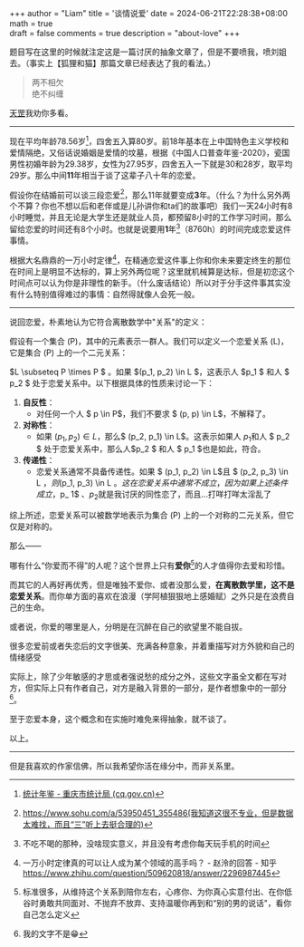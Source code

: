 +++
author = "Liam"
title = '谈情说爱'
date = 2024-06-21T22:28:38+08:00
math = true                                
draft = false
comments = true
description = "about-love"
+++

题目写在这里的时候就注定这是一篇讨厌的抽象文章了，但是不要喷我，喷刘姐去。（事实上【狐狸和猫】那篇文章已经表达了我的看法。）

>两不相欠<br>
>绝不纠缠<br>

[天罡](https://v.qq.com/x/cover/mzc0020030lu5ww/e00476wzsi4.html?ptag=newdouban.movie)我劝你多看。

-----

现在平均年龄78.56岁[^1]，四舍五入算80岁。前18年基本在上中国特色主义学校和爱情隔绝，又俗话说婚姻是爱情的坟墓，根据《中国人口普查年鉴-2020》，瓷国男性初婚年龄为29.38岁，女性为27.95岁，四舍五入一下就是30和28岁，取平均29岁。那么中间**11**年相当于谈了这辈子八十年的恋爱。

假设你在结婚前可以谈三段恋爱[^2]，那么11年就要变成**3**年。（什么？为什么另外两个不算？你也不想以后和老伴或是儿孙讲你和ta们的故事吧）我们一天24小时有8小时睡觉，并且无论是大学生还是就业人员，都预留8小时的工作学习时间，那么留给恋爱的时间还有8个小时。也就是说要用**1**年[^3]（8760h）的时间完成恋爱这件事情。

根据大名鼎鼎的一万小时定律[^4]，在精通恋爱这件事上你和你未来要定终生的那位在时间上是明显不达标的，算上另外两位呢？这里就机械算是达标，但是初恋这个时间点可以认为你是非理性的新手。（什么废话结论）所以对于分手这件事其实没有什么特别值得难过的事情：自然得就像人会死一般。

-----

说回恋爱，朴素地认为它符合离散数学中"关系"的定义：

假设有一个集合 \(P\)，其中的元素表示一群人。我们可以定义一个恋爱关系 \(L\)，它是集合 \(P\) 上的一个二元关系：

 $L \subseteq P \times P $ 。如果 $(p_1, p_2) \in L $，这表示人 $p_1 $ 和人 $ p_2 $ 处于恋爱关系中。以下根据具体的性质来讨论一下：

1. **自反性**：
   - 对任何一个人 $ p \in P$，我们不要求 $ (p, p) \in L$，不解释了。
2. **对称性**：
   - 如果 $(p_1, p_2) \in L$，那么$ (p_2, p_1) \in L$。这表示如果人 $p_1$和人 $ p_2 $ 处于恋爱关系中，那么人$p_2 $ 和人 $ p_1 $也是如此，符合。
4. **传递性**：
   - 恋爱关系通常不具备传递性。如果 $ (p_1, p_2) \in L$且 $ (p_2, p_3) \in L $，则$(p_1, p_3) \in L $。这在恋爱关系中通常不成立，因为如果上述条件成立，$p_ 1$ 、$p_2$就是我讨厌的同性恋了，而且...打咩打咩太淫乱了

综上所述，恋爱关系可以被数学地表示为集合 \(P\) 上的一个对称的二元关系，但它仅是对称的。

那么——

哪有什么“你爱而不得”的人呢？这个世界上只有**爱你**[^5]的人才值得你去爱和珍惜。

而其它的人再好再优秀，但是唯独不爱你、或者没那么爱，**在离散数学里，这不是恋爱关系**。而你单方面的喜欢在浪漫（学阿植狠狠地上感婚赋）之外只是在浪费自己的生命。

或者说，你爱的哪里是人，分明是在沉醉在自己的欲望里不能自拔。

很多恋爱前或者失恋后的文字很美、充满各种意象，并着重描写对方外貌和自己的情绪感受

实际上，除了少年敏感的才思或者强说愁的成分之外，这些文字虽全文都在写对方，但实际上只有作者自己，对方是融入背景的一部分，是作者想象中的一部分[^6]。

至于恋爱本身，这个概念和在实施时难免来得抽象，就不谈了。

以上。

-----

但是我喜欢的作家信佛，所以我希望你活在缘分中，而非关系里。



[^1]:[统计年鉴 - 重庆市统计局 (cq.gov.cn)](https://tjj.cq.gov.cn/zwgk_233/tjnj/tjnj.html?url=https://tjj.cq.gov.cn/zwgk_233/tjnj/2023/2023cqtjnj.pdf)
[^2]:https://www.sohu.com/a/53950451_355486(我知道这很不专业，但是数据太难找，而且“三”听上去挺合理的)
[^3]:不吃不喝的那种，没啥现实意义，并且没有考虑你每天玩手机的时间
[^4]:一万小时定律真的可以让人成为某个领域的高手吗？ - 赵泠的回答 - 知乎
https://www.zhihu.com/question/509620818/answer/2296987445

[^5]:标准很多，从维持这个关系到陪你左右，心疼你、为你真心实意付出、在你低谷时勇敢共同面对、不抛弃不放弃、支持温暖你再到和“别的男的说话"，看你自己怎么定义
[^6]:我的文字不是😁

